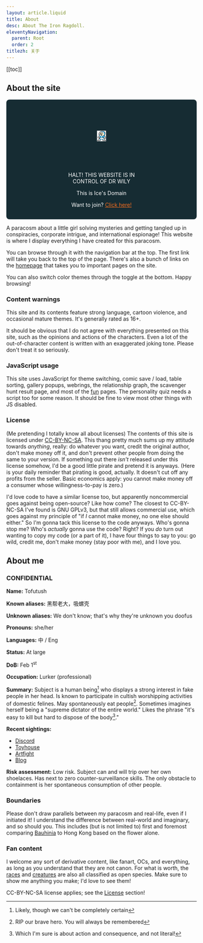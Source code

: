 ```yaml
---
layout: article.liquid
title: About
desc: About The Iron Ragdoll.
eleventyNavigation:
  parent: Root
  order: 2
titlezh: 关于
---
```


[[toc]]

## About the site

<section style="border-sizing: border-box; --orange-500: #f66d1e; --blue-800: #162c33; --gray-900: #ffffff;">
  <div style="display: flex; flex-direction: column; align-items: center; background-color: var(--blue-800); padding: 1rem; border-radius: 0.5rem; color: var(--gray-900);">
	<div style="width: 10rem; height: 10rem; display: flex; justify-content: center; align-items: center; image-rendering: pixelated;border-image-source: url(https://file.garden/Z85j0wcYZ0vCXjU9/robot%20master%20frame.png); border-image-width: 2rem; border-image-repeat: round; border-image-slice: 33.33% fill;">
		<img src="/img/bg/Robot Master.png" alt="Robot Master" />
	</div>
	<div style="width: 24ch; text-align: center;">
	  <p style="color: var(--off-white)">HALT! THIS WEBSITE IS IN CONTROL OF DR WILY</p>
	  <p style="color: var(--off-white)">This is Ice's Domain</p>
	  <p style="color: var(--off-white)" style="font-size: xx-small;" >Want to join? <a style="color: var(--orange-500)" target="_blank" href="https://kunfucutsman.neocities.org/fun/robot-master-maker/">Click here!</a></p>
	</div>
  </div>
</section>

A paracosm about a little girl solving mysteries and getting tangled up in conspiracies, corporate intrigue, and international espionage! This website is where I display everything I have created for this paracosm.

You can browse through it with the navigation bar at the top. The first link will take you back to the top of the page. There's also a bunch of links on the [homepage](/) that takes you to important pages on the site.

You can also switch color themes through the toggle at the bottom. Happy browsing!

### Content warnings

This site and its contents feature strong language, cartoon violence, and occasional mature themes. It's generally rated as 16+.

It should be obvious that I do not agree with everything presented on this site, such as the opinions and actions of the characters. Even a lot of the out-of-character content is written with an exaggerated joking tone. Please don't treat it so seriously.

### JavaScript usage

This site uses JavaScript for theme switching, comic save / load, table sorting, gallery popups, webrings, the relationship graph, the scavenger hunt result page, and most of the [fun](/fun/) pages. The personality quiz needs a script too for some reason. It should be fine to view most other things with JS disabled.

### License

(Me pretending I totally know all about licenses) The contents of this site is licensed under [CC-BY-NC-SA](https://creativecommons.org/licenses/by-nc-sa/4.0/deed.en). This thang pretty much sums up my attitude towards *anything*, really: do whatever you want, credit the original author, don't make money off it, and don't prevent other people from doing the same to your version. If something out there *isn't* released under this license somehow, I'd be a good little pirate and pretend it is anyways. (Here is your daily reminder that pirating is good, actually. It doesn't cut off any profits from the seller. Basic economics apply: you cannot make money off a consumer whose willingness-to-pay is zero.)

I'd love code to have a similar license too, but apparently noncommercial goes against being open-source? Like how come? The closest to CC-BY-NC-SA I've found is GNU GPLv3, but that still allows commercial use, which goes against my principle of "if *I* cannot make money, no one else should either." So I'm gonna tack this license to the code anyways. Who's gonna stop me? Who's *actually* gonna use the code? Right? If you *do* turn out wanting to copy my code (or a part of it), I have four things to say to you: go wild, credit me, don't make money (stay poor with me), and I love you.

## About me

### CONFIDENTIAL

**Name:** Tofutush

**Known aliases:** 黑帮老大，吸螺壳

**Unknown aliases:** We don't know; that's why they're unknown you doofus

**Pronouns:** she/her

**Languages:** 中 / Eng

**Status:** At large

**DoB:** Feb 1<sup>st</sup>

**Occupation:** Lurker (professional)

**Summary:** Subject is a human being[^1] who displays a strong interest in fake people in her head. Is known to participate in cultish worshipping activities of domestic felines. May spontaneously eat people[^2]. Sometimes imagines herself being a "supreme dictator of the entire world." Likes the phrase "it's easy to kill but hard to dispose of the body[^3]."

**Recent sightings:**

- [Discord](https://discord.com/invite/XzdA5vKkb2)
- [Toyhouse](https://toyhou.se/Tofutush)
- [Artfight](https://artfight.net/~Tofutush)
- [Blog](https://tofutush.github.io)

**Risk assessment:** Low risk. Subject can and will trip over her own shoelaces. Has next to zero counter-surveillance skills. The only obstacle to containment is her spontaneous consumption of other people.

### Boundaries

Please don't draw parallels between my paracosm and real-life, even if I initiated it! I understand the difference between real-world and imaginary, and so should you. This includes (but is not limited to) first and foremost comparing [Bauhinia](/world/bauhinia/) to Hong Kong based on the flower alone.

### Fan content

I welcome any sort of derivative content, like fanart, OCs, and everything, as long as you understand that they are not canon. For what is worth, the [races](/world/races/) and [creatures](/world/creatures/) are also all classified as open species. Make sure to show me anything you make; I'd love to see them!

CC-BY-NC-SA license applies; see the [License](#license) section!

[^1]: Likely, though we can't be completely certain
[^2]: RIP our brave hero. You will always be remembered
[^3]: Which I'm sure is about action and consequence, and not literal!
